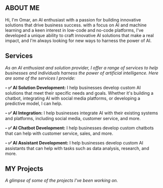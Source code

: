 <!--Section 1: Introduce your self-->
## ABOUT ME

Hi, I'm Omar, an AI enthusiast with a passion for building innovative solutions that drive business success. with a focus on AI and machine learning and a keen interest in low-code and no-code platforms, I've developed a unique ability to craft innovative AI solutions that make a real impact, and I'm always looking for new ways to harness the power of AI.


<!--Mention your top/relevant skills here - core and soft skills-->
## Services

*As an AI enthusiast and solution provider, I offer a range of services to help businesses and individuals harness the power of artificial intelligence. Here are some of the services I provide:*

**- ✅ AI Solution Development:**
I help businesses develop custom AI solutions that meet their specific needs and goals. Whether it's building a chatbot, integrating AI with social media platforms, or developing a predictive model, I can help.

**- ✅ AI Integration:**
I help businesses integrate AI with their existing systems and platforms, including social media, customer service, and more.

**- ✅ AI Chatbot Development:**
 I help businesses develop custom chatbots that can help with customer service, sales, and more.

 **- ✅ AI Assistant Development:**
 I help businesses develop custom AI assistants that can help with tasks such as data analysis, research, and more.

<!--Section 2: List 3-4 key projects-->
## MY Projects 

*A glimpse of some of the projects I've been working on.*

